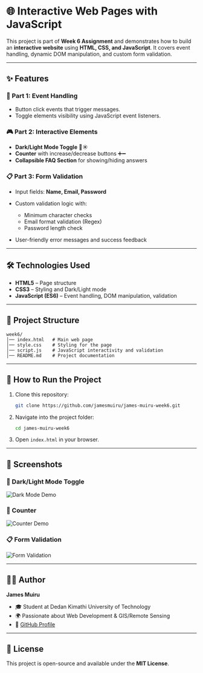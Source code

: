 # 🌐 Interactive Web Pages with JavaScript

This project is part of **Week 6 Assignment** and demonstrates how to build an **interactive website** using **HTML, CSS, and JavaScript**. It covers event handling, dynamic DOM manipulation, and custom form validation.

---

## ✨ Features

### 🎉 Part 1: Event Handling

* Button click events that trigger messages.
* Toggle elements visibility using JavaScript event listeners.

### 🎮 Part 2: Interactive Elements

* **Dark/Light Mode Toggle** 🌙☀️
* **Counter** with increase/decrease buttons ➕➖
* **Collapsible FAQ Section** for showing/hiding answers

### 📋 Part 3: Form Validation

* Input fields: **Name, Email, Password**
* Custom validation logic with:

  * Minimum character checks
  * Email format validation (Regex)
  * Password length check
* User-friendly error messages and success feedback

---

## 🛠️ Technologies Used

* **HTML5** – Page structure
* **CSS3** – Styling and Dark/Light mode
* **JavaScript (ES6)** – Event handling, DOM manipulation, validation

---

## 📂 Project Structure

```
week6/
│── index.html   # Main web page
│── style.css    # Styling for the page
│── script.js    # JavaScript interactivity and validation
│── README.md    # Project documentation
```

---

## 🚀 How to Run the Project

1. Clone this repository:

   ```bash
   git clone https://github.com/jamesmuiru/james-muiru-week6.git
   ```
2. Navigate into the project folder:

   ```bash
   cd james-muiru-week6
   ```
3. Open `index.html` in your browser.

---

## 📸 Screenshots

### 🔘 Dark/Light Mode Toggle

![Dark Mode Demo](https://via.placeholder.com/600x300?text=Dark+Mode+Demo)

### 🔢 Counter

![Counter Demo](https://via.placeholder.com/600x300?text=Counter+Demo)

### 📋 Form Validation

![Form Validation](https://via.placeholder.com/600x300?text=Form+Validation+Demo)

---

## 🧑‍💻 Author

**James Muiru**

* 🎓 Student at Dedan Kimathi University of Technology
* 🌍 Passionate about Web Development & GIS/Remote Sensing
* 🔗 [GitHub Profile](https://github.com/jamesmuiru)

---

## 📜 License

This project is open-source and available under the **MIT License**.

